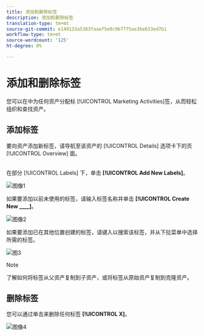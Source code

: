 ```yaml
---
title: 添加和删除标签
description: 添加和删除标签
translation-type: tm+mt
source-git-commit: e149133a5383faaef5e9c9b7775ae36e633ed7b1
workflow-type: tm+mt
source-wordcount: '125'
ht-degree: 0%

---
```



# 添加和删除标签

您可以在中为任何资产分配标 [!UICONTROL Marketing Activities]签，从而轻松组织和查找资产。

## 添加标签

要向资产添加新标签，请导航至该资产的 [!UICONTROL Details] 选项卡下的页 [!UICONTROL Overview] 面。
<br> 

在部分 [!UICONTROL Labels] 下，单击 **[!UICONTROL Add New Labels]**。

![图像1](/help/sky/assets/labels/add-and-remove-labels/add-and-remove-labels-1.jpg)

如果要添加以前未使用的标签，请输入标签名称并单击 **[!UICONTROL Create New ____]**。

![图像2](/help/sky/assets/labels/add-and-remove-labels/add-and-remove-labels-2.jpg)

如果要添加已在其他位置创建的标签，请键入以搜索该标签，并从下拉菜单中选择所需的标签。

![图3](/help/sky/assets/labels/add-and-remove-labels/add-and-remove-labels-3.jpg)

>[!NOTE]
>
>了解如何将标签从父资产复制到子资产，或将标签从原始资产复制到克隆资产。

## 删除标签

您可以通过单击来删除任何标签 **[!UICONTROL X]**。

![图像4](/help/sky/assets/labels/add-and-remove-labels/add-and-remove-labels-4.jpg)